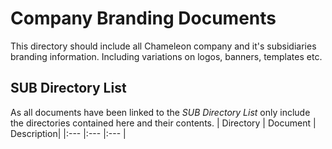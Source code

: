# Company Branding Documents
This directory should include all Chameleon company and it's subsidiaries branding information. Including variations on logos, banners, templates etc.



## SUB Directory List
As all documents have been linked to the *SUB Directory List* only include the directories contained here and their contents. 
| Directory | Document | Description|
|:---   |:---   |:---   |